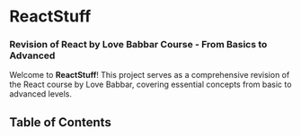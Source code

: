 # ReactStuff

### Revision of React by Love Babbar Course - From Basics to Advanced

Welcome to **ReactStuff**! This project serves as a comprehensive revision of the React course by Love Babbar, covering essential concepts from basic to advanced levels.

## Table of Contents

